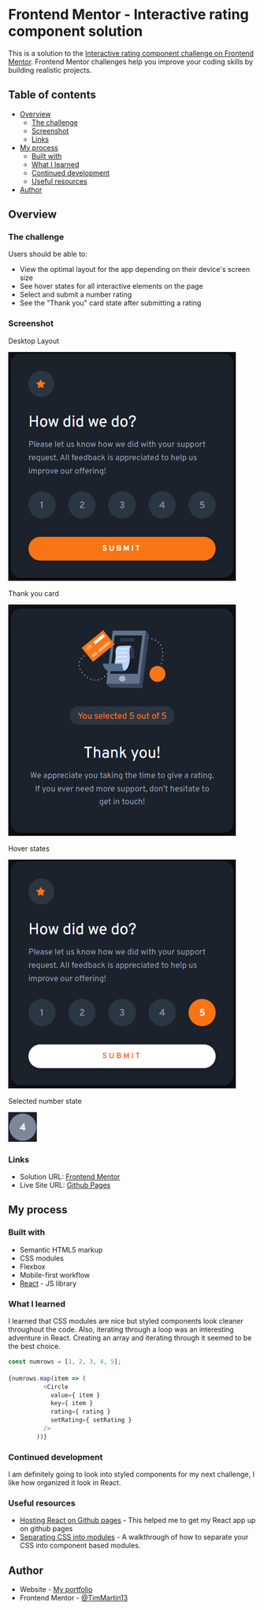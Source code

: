 # Frontend Mentor - Interactive rating component solution

This is a solution to the [Interactive rating component challenge on Frontend Mentor](https://www.frontendmentor.io/challenges/interactive-rating-component-koxpeBUmI). Frontend Mentor challenges help you improve your coding skills by building realistic projects. 

## Table of contents

- [Overview](#overview)
  - [The challenge](#the-challenge)
  - [Screenshot](#screenshot)
  - [Links](#links)
- [My process](#my-process)
  - [Built with](#built-with)
  - [What I learned](#what-i-learned)
  - [Continued development](#continued-development)
  - [Useful resources](#useful-resources)
- [Author](#author)

## Overview

### The challenge

Users should be able to:

- View the optimal layout for the app depending on their device's screen size
- See hover states for all interactive elements on the page
- Select and submit a number rating
- See the "Thank you" card state after submitting a rating

### Screenshot

Desktop Layout

![Desktop](./public/images/screenshots/desktop_layout.png)

Thank you card

![Thank you card](./public/images/screenshots/thank_you_card.png)

Hover states

![Hover states](./public/images/screenshots/hover_states.png)

Selected number state

![Selected](./public/images/screenshots/selected.png)


### Links

- Solution URL: [Frontend Mentor](https://your-solution-url.com)
- Live Site URL: [Github Pages](https://timmartin13-frontend-mentor.github.io/interactive-rating-component/)

## My process

### Built with

- Semantic HTML5 markup
- CSS modules
- Flexbox
- Mobile-first workflow
- [React](https://reactjs.org/) - JS library


### What I learned

I learned that CSS modules are nice but styled components look cleaner throughout the code. Also, iterating through a loop was an interesting adventure in React. Creating an array and iterating through it seemed to be the best choice.

```js
const numrows = [1, 2, 3, 4, 5]; 

{numrows.map(item => (
          <Circle 
            value={ item } 
            key={ item }
            rating={ rating }
            setRating={ setRating }
          />
        ))}
```

### Continued development

I am definitely going to look into styled components for my next challenge, I like how organized it look in React.

### Useful resources

- [Hosting React on Github pages](https://www.c-sharpcorner.com/article/how-to-deploy-react-application-on-github-pages/) - This helped me to get my React app up on github pages
- [Separating CSS into modules](https://bootcamp.uxdesign.cc/using-css-modules-in-react-cc17f7c81247) - A walkthrough of how to separate your CSS into component based modules.


## Author

- Website - [My portfolio](https://timmartin13.github.io/react-portfolio/)
- Frontend Mentor - [@TimMartin13](https://www.frontendmentor.io/profile/TimMartin13)
